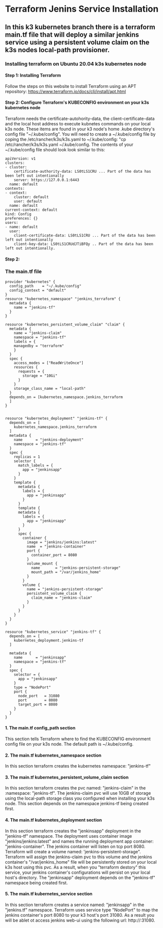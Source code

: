 # Terraform Jenins Service Installation
## In this k3 kubernetes branch there is a terraform main.tf file that will deploy a similar jenkins service using a persistent volume claim on the k3s nodes local-path provisioner.
### Installing terraform on Ubuntu 20.04 k3s kubernetes node
#### Step 1: Installing Terraform
Follow the steps on this website to install Terraform using an APT repository: https://www.terraform.io/docs/cli/install/apt.html
#### Step 2: Configure Terraform's KUBECONFIG environment on your k3s kubernetes node
Terraform needs the certificate-autohority-data, the client-certificate-data and the local host address to execute kubnetes commands on your local k3s node. These items are found in your k3 node's home .kube directory's config file "~/.kube/config".  You will need to create a ~/.kube/config file by coping the /etc/rancher/k3s/k3s.yaml to ~/.kube/config: "cp /etc/rancher/k3s/k3s.yaml ~/.kube/config.  The contents of your ~/.kube/config file should look look similar to this:
```
apiVersion: v1
clusters:
- cluster:
    certificate-authority-data: LS0tLS1CRU ... Part of the data has been left out intentionally
    server: https://127.0.0.1:6443
  name: default
contexts:
- context:
    cluster: default
    user: default
  name: default
current-context: default
kind: Config
preferences: {}
users:
- name: default
  user:
    client-certificate-data: LS0tLS1CRU ... Part of the data has been left out intentionally
    client-key-data: LS0tLS1CRUdJTiBFQy .. Part of the data has been left out intentionally.
```
#### Step 2: 
### The main.tf file
```
provider "kubernetes" {
  config_path    = "~/.kube/config"
  config_context = "default"
}
resource "kubernetes_namespace" "jenkins_terraform" {
  metadata {
    name = "jenkins-tf"
  }
}

resource "kubernetes_persistent_volume_claim" "claim" {
  metadata {
    name = "jenkins-claim"
    namespace = "jenkins-tf"
    labels = {
    managedby = "terraform"
    }
  }
  spec {
    access_modes = ["ReadWriteOnce"]
    resources {
      requests = {
        storage = "10Gi"
      }
    }
    storage_class_name = "local-path"
  }
  depends_on = [kubernetes_namespace.jenkins_terraform
  ]
}


resource "kubernetes_deployment" "jenkins-tf" {
  depends_on = [
    kubernetes_namespace.jenkins_terraform
  ]
  metadata {
    name      = "jenkins-deployment"
    namespace = "jenkins-tf"
  }
  spec {
    replicas = 1
    selector {
      match_labels = {
        app = "jenkinsapp"
      }
    }
    template {
      metadata {
        labels = {
          app = "jenkinsapp"
        }
      }
      template {
      metadata {
        labels = {
          app = "jenkinsapp"
        }
      }
      spec {
        container {
          image = "jenkins/jenkins:latest"
          name  = "jenkins-container"
          port {
            container_port = 8080
          }
          volume_mount {
            name       = "jenkins-persistent-storage"
            mount_path = "/var/jenkins_home"
          }
        }
        volume {
          name = "jenkins-persistent-storage"
          persistent_volume_claim {
            claim_name = "jenkins-claim"
          }
        }
      }
    }
  }
}

resource "kubernetes_service" "jenkins-tf" {
  depends_on = [
    kubernetes_deployment.jenkins-tf
  ]

  metadata {
    name      = "jenkinsapp"
    namespace = "jenkins-tf"
  }
  spec {
    selector = {
      app = "jenkinsapp"
    }
    type = "NodePort"
    port {
      node_port   = 31080
      port        = 8080
      target_port = 8080
    }
  }
}
```
#### 1. The main.tf config_path section
This section tells Terraform where to find the KUBECONFIG environment config file on your k3s node. The default path is ~/.kube/config.
#### 2. The main.tf kubernetes_namespace section
In this section terraform creates the kubernetes namespace: "jenkins-tf"
#### 3. The main.tf kubernetes_persistent_volume_claim section
In this section terraform creates the pvc named: "jenkins-claim" in the :namespace: "jenkins-tf". The jenkins-claim pvc will use 10GB of storage using the local-path storage class you configured when installing your k3s node.  This section depends on the namespace jenkins-tf being created first.
#### 4. The main.tf kubernetes_deployment section
In this section terraform creates the "jenkinsapp" deployment in the "jenkins-tf" namespace. The deployment uses container image "jenkins/jenkins:latest" and names the running deployment app container: "jenkins-container".  The jenkins container will listen on tcp port 8080.  Terraform will create a volume named: 'jenkins-persistent-storage".  Terraform will assign the jenkins-claim pvc to this volume and the jenkins container's "/var/jenkins_home" file will be persistently stored on your local k3s host using this pvc.  As a result, when you "terraform destory" this service, your jenkins container's configurations will persist on your local host's directory. The "jenkinsapp" deployment depends on the "jenkins-tf" namespace being created first.
#### 5. The main.tf kubernetes_service section
In this section terraform creates a service named: "jenkinsapp" in the "jenkins.tf" namespace.  Terraform uses service type "NodePort" to map the jenkins container's port 8080 to your k3 host's port 31080. As a result you will be ablet ot access jenkins web-ui using the following url: http://<ip address of your k3 host>:31080.
